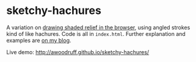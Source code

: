 # sketchy-hachures

A variation on [drawing shaded relief in the browser](https://github.com/awoodruff/canvas-shaded-relief), using angled strokes kind of like hachures. Code is all in `index.html`. Further explanation and examples are [on my blog](http://andywoodruff.com/blog/hachures-and-sketchy-relief-maps/).

Live demo: http://awoodruff.github.io/sketchy-hachures/
